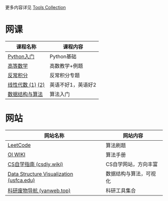更多内容详见 [Tools Collection](https://github.com/LLLLLrf/ToolsCollection)

# 网课
| 课程名称 | 课程内容 |
| ------- |  -------- |
| [Python入门](https://www.bilibili.com/video/BV1vA411b7Rn/?spm_id_from=333.1387.favlist.content.click&vd_source=16ba9174a1902767067404e100760264) | Python基础 |
| [高等数学](https://www.bilibili.com/video/BV1864y1T7Ks/?spm_id_from=333.337.search-card.all.click) | 高数教学+例题 |
| [反常积分](https://www.bilibili.com/video/BV1sS4y1Q7ms/?spm_id_from=333.1387.favlist.content.click&vd_source=16ba9174a1902767067404e100760264) | 反常积分专题 |
| [线性代数 (1)](https://www.bilibili.com/video/BV1Db411s7fP/?spm_id_from=333.1387.favlist.content.click&vd_source=16ba9174a1902767067404e100760264) [(2)](https://www.bilibili.com/video/BV16Z4y1U7oU/?spm_id_from=333.337.search-card.all.click) | 英语不好1，英语好2 |
| [数据结构与算法](https://www.bilibili.com/video/BV1MH48esE2X/?spm_id_from=333.337.search-card.all.click) | 算法入门 |

# 网站
| 网站名称 | 网站内容 |
| ------- | -------- |
| [LeetCode](https://leetcode.cn/) | 算法刷题 |
| [OI WIKI](https://oi.wiki/) | 算法手册 |
| [CS自学指南 (csdiy.wiki)](https://csdiy.wiki/)               | CS自学网站，方向丰富                                     | 
| [Data Structure Visualization (usfca.edu)](https://www.cs.usfca.edu/~galles/visualization/Algorithms.html) | 数据结构与算法，可视化           | 
| [科研废物导航 (yanweb.top)](https://www.yanweb.top/)         | 科研工具集合        |

